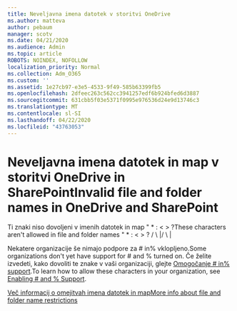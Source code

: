 ```yaml
---
title: Neveljavna imena datotek v storitvi OneDrive
ms.author: matteva
author: pebaum
manager: scotv
ms.date: 04/21/2020
ms.audience: Admin
ms.topic: article
ROBOTS: NOINDEX, NOFOLLOW
localization_priority: Normal
ms.collection: Adm_O365
ms.custom: ''
ms.assetid: 1e27cb97-e3e5-4533-9f49-585b63399fb5
ms.openlocfilehash: 2dfeec263c562cc3941257edf6b924bfed6d3887
ms.sourcegitcommit: 631cbb5f03e5371f0995e976536d24e9d13746c3
ms.translationtype: MT
ms.contentlocale: sl-SI
ms.lasthandoff: 04/22/2020
ms.locfileid: "43763053"
---
```

# <a name="invalid-file-and-folder-names-in-onedrive-and-sharepoint"></a><span data-ttu-id="6a4f1-102">Neveljavna imena datotek in map v storitvi OneDrive in SharePoint</span><span class="sxs-lookup"><span data-stu-id="6a4f1-102">Invalid file and folder names in OneDrive and SharePoint</span></span>

<span data-ttu-id="6a4f1-103">Ti znaki niso dovoljeni v imenih datotek in map " \* : \< \> ?</span><span class="sxs-lookup"><span data-stu-id="6a4f1-103">These characters aren't allowed in file and folder names " \* : \< \> ?</span></span> <span data-ttu-id="6a4f1-104">/ \ |</span><span class="sxs-lookup"><span data-stu-id="6a4f1-104">/ \ |</span></span> 
  
<span data-ttu-id="6a4f1-105">Nekatere organizacije še nimajo podpore za # in% vklopljeno.</span><span class="sxs-lookup"><span data-stu-id="6a4f1-105">Some organizations don't yet have support for # and % turned on.</span></span> <span data-ttu-id="6a4f1-106">Če želite izvedeti, kako dovoliti te znake v vaši organizaciji, glejte [Omogočanje # in% support](https://go.microsoft.com/fwlink/?linkid=862611).</span><span class="sxs-lookup"><span data-stu-id="6a4f1-106">To learn how to allow these characters in your organization, see [Enabling # and % Support](https://go.microsoft.com/fwlink/?linkid=862611).</span></span> 
  
[<span data-ttu-id="6a4f1-107">Več informacij o omejitvah imena datotek in map</span><span class="sxs-lookup"><span data-stu-id="6a4f1-107">More info about file and folder name restrictions</span></span>](https://go.microsoft.com/fwlink/?linkid=866430)
  

